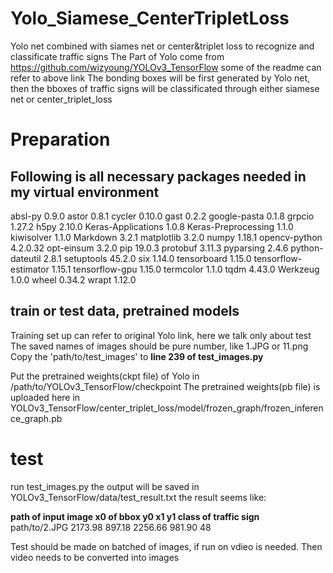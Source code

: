 # Yolo_Siamese_CenterTripletLoss
Yolo net combined with siames net or center&amp;triplet loss to recognize and classificate traffic signs
The Part of Yolo come from https://github.com/wizyoung/YOLOv3_TensorFlow
some of the readme can refer to above link 
The bonding boxes will be first generated by Yolo net, then the bboxes of traffic signs will
be classificated through either siamese net or center_triplet_loss

# Preparation
## Following is all necessary packages needed in my virtual environment
absl-py              0.9.0
astor                0.8.1
cycler               0.10.0
gast                 0.2.2
google-pasta         0.1.8
grpcio               1.27.2
h5py                 2.10.0
Keras-Applications   1.0.8
Keras-Preprocessing  1.1.0
kiwisolver           1.1.0
Markdown             3.2.1
matplotlib           3.2.0
numpy                1.18.1
opencv-python        4.2.0.32
opt-einsum           3.2.0
pip                  19.0.3
protobuf             3.11.3
pyparsing            2.4.6
python-dateutil      2.8.1
setuptools           45.2.0
six                  1.14.0
tensorboard          1.15.0
tensorflow-estimator 1.15.1
tensorflow-gpu       1.15.0
termcolor            1.1.0
tqdm                 4.43.0
Werkzeug             1.0.0
wheel                0.34.2
wrapt                1.12.0

## train or test data, pretrained models
Training set up can refer to original Yolo link, here we talk only about test
The saved names of images should be pure number, like 1.JPG or 11.png
Copy the 'path/to/test_images' to **line 239 of test_images.py** 

Put the pretrained weights(ckpt file) of Yolo in /path/to/YOLOv3_TensorFlow/checkpoint
The pretrained weights(pb file) is uploaded here in YOLOv3_TensorFlow/center_triplet_loss/model/frozen_graph/frozen_inference_graph.pb


# test
run test_images.py
the output will be saved in YOLOv3_TensorFlow/data/test_result.txt
the result seems like:

**path of input image         x0 of bbox          y0                x1            y1           class of traffic sign**      
      path/to/2.JPG          2173.98         897.18            2256.66      981.90                    48
      
Test should be made on batched of images, if run on vdieo is needed. Then video needs to be converted into images

